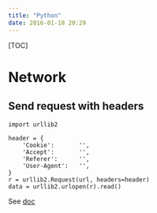```yaml
---
title: "Python"
date: 2016-01-18 20:29
---
```


[TOC][]()

# Network

## Send request with headers

    import urllib2

    header = {
        'Cookie':       '',
        'Accept':       '',
        'Referer':      '',
        'User-Agent':   '',
    }
    r = urllib2.Request(url, headers=header)
    data = urllib2.urlopen(r).read()

See [doc](https://docs.python.org/2/library/urllib2.html)


